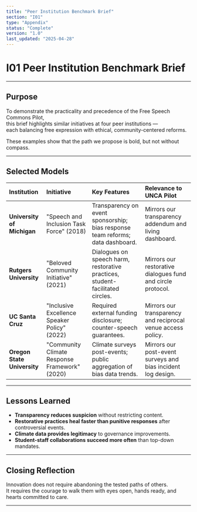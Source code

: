 ```yaml
---
title: "Peer Institution Benchmark Brief"
section: "I01"
type: "Appendix"
status: "Complete"
version: "1.0"
last_updated: "2025-04-28"
---
```


# I01 Peer Institution Benchmark Brief

---

## Purpose

To demonstrate the practicality and precedence of the Free Speech Commons Pilot,  
this brief highlights similar initiatives at four peer institutions —  
each balancing free expression with ethical, community-centered reforms.

These examples show that the path we propose is bold, but not without compass.

---

## Selected Models

| Institution | Initiative | Key Features | Relevance to UNCA Pilot |
|:------------|:------------|:-------------|:------------------------|
| **University of Michigan** | "Speech and Inclusion Task Force" (2018) | Transparency on event sponsorship; bias response team reforms; data dashboard. | Mirrors our transparency addendum and living dashboard. |
| **Rutgers University** | "Beloved Community Initiative" (2021) | Dialogues on speech harm, restorative practices, student-facilitated circles. | Mirrors our restorative dialogues fund and circle protocol. |
| **UC Santa Cruz** | "Inclusive Excellence Speaker Policy" (2022) | Required external funding disclosure; counter-speech guarantees. | Mirrors our transparency and reciprocal venue access policy. |
| **Oregon State University** | "Community Climate Response Framework" (2020) | Climate surveys post-events; public aggregation of bias data trends. | Mirrors our post-event surveys and bias incident log design. |

---

## Lessons Learned

- **Transparency reduces suspicion** without restricting content.
- **Restorative practices heal faster than punitive responses** after controversial events.
- **Climate data provides legitimacy** to governance improvements.
- **Student-staff collaborations succeed more often** than top-down mandates.

---

## Closing Reflection

Innovation does not require abandoning the tested paths of others.  
It requires the courage to walk them with eyes open, hands ready, and hearts committed to care.

---
